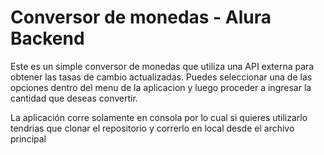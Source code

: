 # Conversor de monedas - Alura Backend

<p>Este es un simple conversor de monedas que utiliza una API externa para obtener las tasas de cambio actualizadas. Puedes seleccionar una de las opciones dentro del menu de la aplicacion y luego proceder a ingresar la cantidad que deseas convertir.</p>
<p>La aplicación corre solamente en consola por lo cual si quieres utilizarlo tendrias que clonar el repositorio y correrlo en local desde el archivo principal</p>
